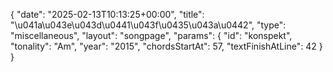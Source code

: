 {
    "date": "2025-02-13T10:13:25+00:00",
    "title": "\u041a\u043e\u043d\u0441\u043f\u0435\u043a\u0442",
    "type": "miscellaneous",
    "layout": "songpage",
    "params": {
        "id": "konspekt",
        "tonality": "Am",
        "year": "2015",
        "chordsStartAt": 57,
        "textFinishAtLine": 42
    }
}